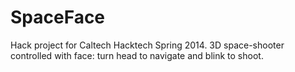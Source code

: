 SpaceFace
=======

Hack project for Caltech Hacktech Spring 2014. 3D space-shooter controlled with face: turn head to navigate and blink to shoot.
